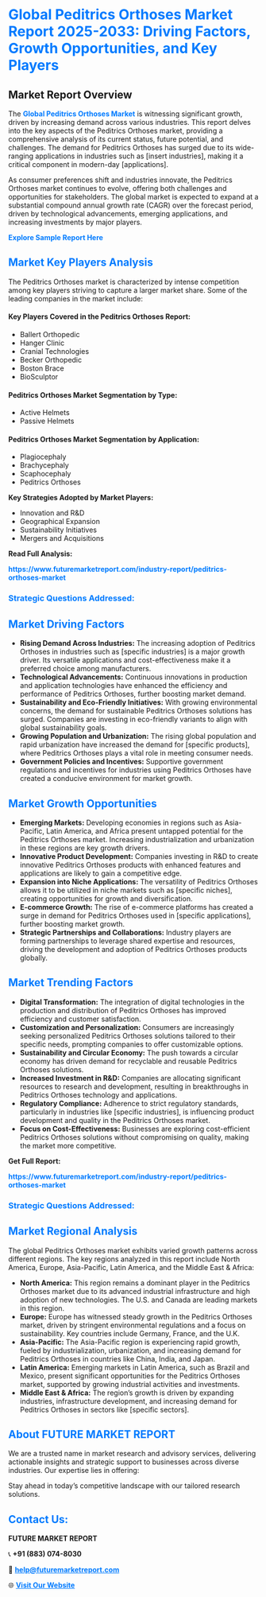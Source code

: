 <h1 style="color: #007BFF;">Global Peditrics Orthoses Market Report 2025-2033: Driving Factors, Growth Opportunities, and Key Players</h1>

<section id="overview">
<h2>Market Report Overview</h2>
<p>The <a href="https://www.futuremarketreport.com/industry-report/peditrics-orthoses-market" style="color: #007BFF; text-decoration: none;"><strong>Global Peditrics Orthoses Market</strong></a> is witnessing significant growth, driven by increasing demand across various industries. This report delves into the key aspects of the Peditrics Orthoses market, providing a comprehensive analysis of its current status, future potential, and challenges. The demand for Peditrics Orthoses has surged due to its wide-ranging applications in industries such as [insert industries], making it a critical component in modern-day [applications].</p>
<p>As consumer preferences shift and industries innovate, the Peditrics Orthoses market continues to evolve, offering both challenges and opportunities for stakeholders. The global market is expected to expand at a substantial compound annual growth rate (CAGR) over the forecast period, driven by technological advancements, emerging applications, and increasing investments by major players.</p>
</section>

<section id="overview">
<p><a href="https://www.futuremarketreport.com/request-sample/reportId=124928" style="color: #007BFF; text-decoration: none;"><strong>Explore Sample Report Here</strong></a></p>
</section>

<section id="key-players">
<h2 style="color: #007BFF;">Market Key Players Analysis</h2>
<p>The Peditrics Orthoses market is characterized by intense competition among key players striving to capture a larger market share. Some of the leading companies in the market include:</p>
<h4>Key Players Covered in the Peditrics Orthoses Report:</h4>
<ul><li>Ballert Orthopedic</li><li>Hanger Clinic</li><li>Cranial Technologies</li><li>Becker Orthopedic</li><li>Boston Brace</li><li>BioSculptor</li></ul>
<h4>Peditrics Orthoses Market Segmentation by Type:</h4>
<ul><li>Active Helmets</li><li>Passive Helmets</li></ul>

<h4>Peditrics Orthoses Market Segmentation by Application:</h4>
<ul><li>Plagiocephaly</li><li>Brachycephaly</li><li>Scaphocephaly</li><li>Peditrics Orthoses</li></ul>
<p><strong>Key Strategies Adopted by Market Players:</strong></p>
<ul>
<li>Innovation and R&D</li>
<li>Geographical Expansion</li>
<li>Sustainability Initiatives</li>
<li>Mergers and Acquisitions</li>
</ul>
</section>

<section>
<p><strong>Read Full Analysis: </strong></p><a href="https://www.futuremarketreport.com/industry-report/peditrics-orthoses-market" style="color: #007BFF; text-decoration: none;"><strong>https://www.futuremarketreport.com/industry-report/peditrics-orthoses-market</strong></a>
<h3 style="color: #007BFF;">Strategic Questions Addressed:</h3>
</section>

<section id="driving-factors">
<h2 style="color: #007BFF;">Market Driving Factors</h2>
<ul>
<li><strong>Rising Demand Across Industries:</strong> The increasing adoption of Peditrics Orthoses in industries such as [specific industries] is a major growth driver. Its versatile applications and cost-effectiveness make it a preferred choice among manufacturers.</li>
<li><strong>Technological Advancements:</strong> Continuous innovations in production and application technologies have enhanced the efficiency and performance of Peditrics Orthoses, further boosting market demand.</li>
<li><strong>Sustainability and Eco-Friendly Initiatives:</strong> With growing environmental concerns, the demand for sustainable Peditrics Orthoses solutions has surged. Companies are investing in eco-friendly variants to align with global sustainability goals.</li>
<li><strong>Growing Population and Urbanization:</strong> The rising global population and rapid urbanization have increased the demand for [specific products], where Peditrics Orthoses plays a vital role in meeting consumer needs.</li>
<li><strong>Government Policies and Incentives:</strong> Supportive government regulations and incentives for industries using Peditrics Orthoses have created a conducive environment for market growth.</li>
</ul>
</section>

<section id="growth-opportunities">
<h2 style="color: #007BFF;">Market Growth Opportunities</h2>
<ul>
<li><strong>Emerging Markets:</strong> Developing economies in regions such as Asia-Pacific, Latin America, and Africa present untapped potential for the Peditrics Orthoses market. Increasing industrialization and urbanization in these regions are key growth drivers.</li>
<li><strong>Innovative Product Development:</strong> Companies investing in R&D to create innovative Peditrics Orthoses products with enhanced features and applications are likely to gain a competitive edge.</li>
<li><strong>Expansion into Niche Applications:</strong> The versatility of Peditrics Orthoses allows it to be utilized in niche markets such as [specific niches], creating opportunities for growth and diversification.</li>
<li><strong>E-commerce Growth:</strong> The rise of e-commerce platforms has created a surge in demand for Peditrics Orthoses used in [specific applications], further boosting market growth.</li>
<li><strong>Strategic Partnerships and Collaborations:</strong> Industry players are forming partnerships to leverage shared expertise and resources, driving the development and adoption of Peditrics Orthoses products globally.</li>
</ul>
</section>

<section id="trending-factors">
<h2 style="color: #007BFF;">Market Trending Factors</h2>
<ul>
<li><strong>Digital Transformation:</strong> The integration of digital technologies in the production and distribution of Peditrics Orthoses has improved efficiency and customer satisfaction.</li>
<li><strong>Customization and Personalization:</strong> Consumers are increasingly seeking personalized Peditrics Orthoses solutions tailored to their specific needs, prompting companies to offer customizable options.</li>
<li><strong>Sustainability and Circular Economy:</strong> The push towards a circular economy has driven demand for recyclable and reusable Peditrics Orthoses solutions.</li>
<li><strong>Increased Investment in R&D:</strong> Companies are allocating significant resources to research and development, resulting in breakthroughs in Peditrics Orthoses technology and applications.</li>
<li><strong>Regulatory Compliance:</strong> Adherence to strict regulatory standards, particularly in industries like [specific industries], is influencing product development and quality in the Peditrics Orthoses market.</li>
<li><strong>Focus on Cost-Effectiveness:</strong> Businesses are exploring cost-efficient Peditrics Orthoses solutions without compromising on quality, making the market more competitive.</li>
</ul>
</section>

<section>
<p><strong>Get Full Report: </strong></p><a href="https://www.futuremarketreport.com/industry-report/peditrics-orthoses-market" style="color: #007BFF; text-decoration: none;"><strong>https://www.futuremarketreport.com/industry-report/peditrics-orthoses-market</strong></a>
<h3 style="color: #007BFF;">Strategic Questions Addressed:</h3>
</section>


<section id="regional-analysis">
<h2 style="color: #007BFF;">Market Regional Analysis</h2>
<p>The global Peditrics Orthoses market exhibits varied growth patterns across different regions. The key regions analyzed in this report include North America, Europe, Asia-Pacific, Latin America, and the Middle East & Africa:</p>
<ul>
<li><strong>North America:</strong> This region remains a dominant player in the Peditrics Orthoses market due to its advanced industrial infrastructure and high adoption of new technologies. The U.S. and Canada are leading markets in this region.</li>
<li><strong>Europe:</strong> Europe has witnessed steady growth in the Peditrics Orthoses market, driven by stringent environmental regulations and a focus on sustainability. Key countries include Germany, France, and the U.K.</li>
<li><strong>Asia-Pacific:</strong> The Asia-Pacific region is experiencing rapid growth, fueled by industrialization, urbanization, and increasing demand for Peditrics Orthoses in countries like China, India, and Japan.</li>
<li><strong>Latin America:</strong> Emerging markets in Latin America, such as Brazil and Mexico, present significant opportunities for the Peditrics Orthoses market, supported by growing industrial activities and investments.</li>
<li><strong>Middle East & Africa:</strong> The region’s growth is driven by expanding industries, infrastructure development, and increasing demand for Peditrics Orthoses in sectors like [specific sectors].</li>
</ul>
</section>

<footer>
<h2 style="color: #007BFF;">About FUTURE MARKET REPORT</h2>
<p>We are a trusted name in market research and advisory services, delivering actionable insights and strategic support to businesses across diverse industries. Our expertise lies in offering:</p>

<p>Stay ahead in today’s competitive landscape with our tailored research solutions.</p>

<h2 style="color: #007BFF;">Contact Us:</h2>
<p><strong>FUTURE MARKET REPORT</strong></p>
<p>📞 <strong>+91 (883) 074-8030</strong></p>
<p>📧 <strong><a href="mailto:help@futuremarketreport.com" style="color: #007BFF;">help@futuremarketreport.com</a></strong></p>
<p>🌐 <strong><a href="https://www.futuremarketreport.com/" style="color: #007BFF;">Visit Our Website</a></strong></p>
</footer>